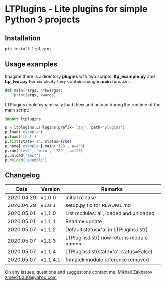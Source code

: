 # LTPlugins - Lite plugins for simple Python 3 projects

## Installation
```shell script
pip install ltplugins
```

## Usage examples
Imagine there is a directory **plugins** with two scripts: **ltp_example.py** and **ltp_test.py**
For simplicity they contain a single **main** function:

```python
def main(*args, **kwargs):
    print(args, kwargs)
```

LTPlugins could dynamically load them and unload during the runtime of the main script:

```python
import ltplugins

p = ltplugins.LTPlugins(prefix='ltp_', path='plugins')
p.load('example')
p.load('test')
p.list(state='a', status=True)
p.name['example'].main('123', a=456)
p.run('test', 'main', '789', a=123)
p.unload('test')
p.reload('example')
```

## Changelog

| Date       | Version  | Remarks                                    |
| ---------- | -------- | ------------------------------------------ |
| 2020.04.29 | v1.0.0   | Initial release                            |
| 2020.04.29 | v1.0.1   | setup.py fix for README.md                 |
| 2020.05.01 | v1.1.0   | List modules: all, loaded and unloaded     |
| 2020.05.01 | v1.1.1   | Readme update                              |
| 2020.05.07 | v1.1.2   | Default status='a' in LTPlugins.list()     |
| 2020.05.07 | v1.1.3   | LTPlugins.list() now returns module names  |
| 2020.05.07 | v1.1.4   | LTPlugins.list(state='a', status=False)    |
| 2020.05.07 | v1.1.4.1 | fnmatch module reference removed           |

On any issues, questions and suggestions contact me: Mikhail Zakharov <zmey20000@yahoo.com> 
